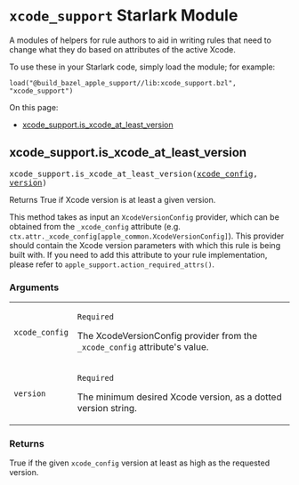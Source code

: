 # `xcode_support` Starlark Module

<!-- Generated file, do not edit directly. -->


A modules of helpers for rule authors to aid in writing rules that
need to change what they do based on attributes of the active Xcode.

To use these in your Starlark code, simply load the module; for example:

```build
load("@build_bazel_apple_support//lib:xcode_support.bzl", "xcode_support")
```

<!-- BEGIN_TOC -->
On this page:

  * [xcode_support.is_xcode_at_least_version](#xcode_support.is_xcode_at_least_version)
<!-- END_TOC -->


<a name="xcode_support.is_xcode_at_least_version"></a>
## xcode_support.is_xcode_at_least_version

<pre style="white-space: normal">
xcode_support.is_xcode_at_least_version(<a href="#xcode_support.is_xcode_at_least_version.xcode_config">xcode_config</a>, <a href="#xcode_support.is_xcode_at_least_version.version">version</a>)
</pre>

Returns True if Xcode version is at least a given version.

This method takes as input an `XcodeVersionConfig` provider, which can be obtained from the
`_xcode_config` attribute (e.g. `ctx.attr._xcode_config[apple_common.XcodeVersionConfig]`). This
provider should contain the Xcode version parameters with which this rule is being built with.
If you need to add this attribute to your rule implementation, please refer to
`apple_support.action_required_attrs()`.

<a name="xcode_support.is_xcode_at_least_version.arguments"></a>
### Arguments

<table class="params-table">
  <colgroup>
    <col class="col-param" />
    <col class="col-description" />
  </colgroup>
  <tbody>
    <tr id="xcode_support.is_xcode_at_least_version.xcode_config">
      <td><code>xcode_config</code></td>
      <td><p><code>Required</code></p><p>The XcodeVersionConfig provider from the <code>_xcode_config</code> attribute's value.</p></td>
    </tr>
    <tr id="xcode_support.is_xcode_at_least_version.version">
      <td><code>version</code></td>
      <td><p><code>Required</code></p><p>The minimum desired Xcode version, as a dotted version string.</p></td>
    </tr>
  </tbody>
</table>

<a name="xcode_support.is_xcode_at_least_version.returns"></a>
### Returns

True if the given `xcode_config` version at least as high as the requested version.


